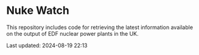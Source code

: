 # Nuke Watch

This repository includes code for retrieving the latest information available on the output of EDF nuclear power plants in the UK.

Last updated: 2024-08-19 22:13